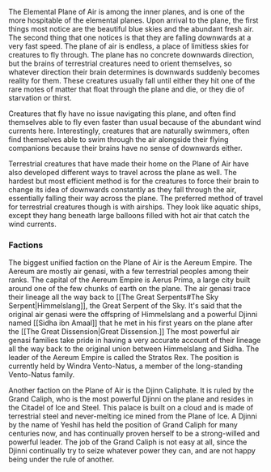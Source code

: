 The Elemental Plane of Air is among the inner planes, and is one of the more hospitable of the elemental planes. Upon arrival to the plane, the first things most notice are the beautiful blue skies and the abundant fresh air. The second thing that one notices is that they are falling downwards at a very fast speed. The plane of air is endless, a place of limitless skies for creatures to fly through. The plane has no concrete downwards direction, but the brains of terrestrial creatures need to orient themselves, so whatever direction their brain determines is downwards suddenly becomes reality for them. These creatures usually fall until either they hit one of the rare motes of matter that float through the plane and die, or they die of starvation or thirst.

Creatures that fly have no issue navigating this plane, and often find themselves able to fly even faster than usual because of the abundant wind currents here. Interestingly, creatures that are naturally swimmers, often find themselves able to swim through the air alongside their flying companions because their brains have no sense of downwards either.

Terrestrial creatures that have made their home on the Plane of Air have also developed different ways to travel across the plane as well. The hardest but most efficient method is for the creatures to force their brain to change its idea of downwards constantly as they fall through the air, essentially falling their way across the plane. The preferred method of travel for terrestrial creatures though is with airships. They look like aquatic ships, except they hang beneath large balloons filled with hot air that catch the wind currents.

### Factions
The biggest unified faction on the Plane of Air is the Aereum Empire. The Aereum are mostly air genasi, with a few terrestrial peoples among their ranks. The capital of the Aereum Empire is Aerus Prima, a large city built around one of the few chunks of earth on the plane. The air genasi trace their lineage all the way back to [[The Great Serpents#The Sky Serpent|Himmelslang]], the Great Serpent of the Sky. It's said that the original air genasi were the offspring of Himmelslang and a powerful Djinni named [[Sidha ibn Amaal]] that he met in his first years on the plane after the [[The Great Dissension|Great Dissension.]] The most powerful air genasi families take pride in having a very accurate account of their lineage all the way back to the original union between Himmelslang and Sidha. The leader of the Aereum Empire is called the Stratos Rex. The position is currently held by Windra Vento-Natus, a member of the long-standing Vento-Natus family.

Another faction on the Plane of Air is the Djinn Caliphate. It is ruled by the Grand Caliph, who is the most powerful Djinni on the plane and resides in the Citadel of Ice and Steel. This palace is built on a cloud and is made of terrestrial steel and never-melting ice mined from the Plane of Ice. A Djinni by the name of Yeshil has held the position of Grand Caliph for many centuries now, and has continually proven herself to be a strong-willed and powerful leader. The job of the Grand Caliph is not easy at all, since the Djinni continually try to seize whatever power they can, and are not happy being under the rule of another.